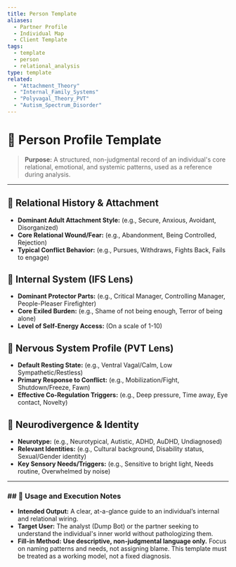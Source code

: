 ```yaml
---
title: Person Template
aliases:
  - Partner Profile
  - Individual Map
  - Client Template
tags:
  - template
  - person
  - relational_analysis
type: template
related:
  - "Attachment_Theory"
  - "Internal_Family_Systems"
  - "Polyvagal_Theory_PVT"
  - "Autism_Spectrum_Disorder"
---
```


<!-- @format -->

# 👤 Person Profile Template

> **Purpose:** A structured, non-judgmental record of an individual's core relational, emotional, and systemic patterns, used as a reference during analysis.

---

## 🔗 Relational History & Attachment

- **Dominant Adult Attachment Style:** (e.g., Secure, Anxious, Avoidant, Disorganized)
- **Core Relational Wound/Fear:** (e.g., Abandonment, Being Controlled, Rejection)
- **Typical Conflict Behavior:** (e.g., Pursues, Withdraws, Fights Back, Fails to engage)

## 🧠 Internal System (IFS Lens)

- **Dominant Protector Parts:** (e.g., Critical Manager, Controlling Manager, People-Pleaser Firefighter)
- **Core Exiled Burden:** (e.g., Shame of not being enough, Terror of being alone)
- **Level of Self-Energy Access:** (On a scale of 1-10)

## 🚦 Nervous System Profile (PVT Lens)

- **Default Resting State:** (e.g., Ventral Vagal/Calm, Low Sympathetic/Restless)
- **Primary Response to Conflict:** (e.g., Mobilization/Fight, Shutdown/Freeze, Fawn)
- **Effective Co-Regulation Triggers:** (e.g., Deep pressure, Time away, Eye contact, Novelty)

## 🧩 Neurodivergence & Identity

- **Neurotype:** (e.g., Neurotypical, Autistic, ADHD, AuDHD, Undiagnosed)
- **Relevant Identities:** (e.g., Cultural background, Disability status, Sexual/Gender identity)
- **Key Sensory Needs/Triggers:** (e.g., Sensitive to bright light, Needs routine, Overwhelmed by noise)

---

### ## 📌 Usage and Execution Notes

- **Intended Output:** A clear, at-a-glance guide to an individual’s internal and relational wiring.
- **Target User:** The analyst (Dump Bot) or the partner seeking to understand the individual's inner world without pathologizing them.
- **Fill-in Method:** **Use descriptive, non-judgmental language only.** Focus on naming patterns and needs, not assigning blame. This template must be treated as a working model, not a fixed diagnosis.

